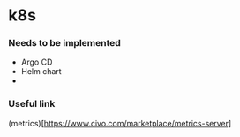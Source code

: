 # k8s

### Needs to be implemented
- Argo CD
- Helm chart
- 

### Useful link
(metrics)[https://www.civo.com/marketplace/metrics-server]

